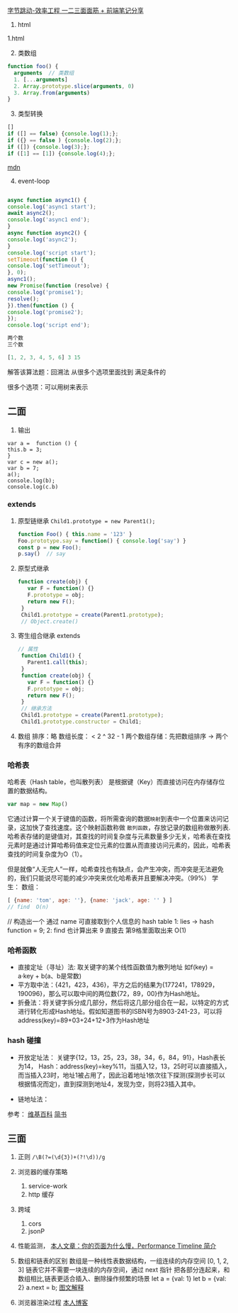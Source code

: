 [字节跳动-效率工程 一二三面面筋 + 前端笔记分享](https://www.nowcoder.com/discuss/337035)

1. html

1.html

2. 类数组
```js
function foo() {
  arguments  // 类数组
  1. [...arguments]
  2. Array.prototype.slice(arguments, 0)
  3. Array.from(arguments)
}
```


3. 类型转换

```js
[]
if ([] == false) {console.log(1);};
if ({} == false ) {console.log(2);};
if ([]) {console.log(3);};
if ([1] == [1]) {console.log(4);};
```
[mdn](https://developer.mozilla.org/zh-CN/docs/Web/JavaScript/Equality_comparisons_and_sameness)

4. event-loop

```js

async function async1() {
console.log('async1 start');
await async2();
console.log('async1 end');
}
async function async2() {
console.log('async2');
}
console.log('script start');
setTimeout(function () {
console.log('setTimeout');
}, 0);
async1();
new Promise(function (resolve) {
console.log('promise1');
resolve();
}).then(function () {
console.log('promise2');
});
console.log('script end');
```



```js
两个数
三个数

[1, 2, 3, 4, 5, 6] 3 15 
```
解答该算法题：回溯法
从很多个选项里面找到 满足条件的

很多个选项：可以用树来表示


## 二面
1. 输出
```JS
var a =  function () {
this.b = 3;
}
var c = new a();
var b = 7;
a();
console.log(b);
console.log(c.b)
```

### extends
1. 原型链继承
   `Child1.prototype = new Parent1();`
   ```js
   function Foo() { this.name = '123' }
   Foo.prototype.say = function() { console.log('say') }
   const p = new Foo();
   p.say()  // say
   ```
2. 原型式继承
   ```js
   function create(obj) {
      var F = function() {}
      F.prototype = obj;
      return new F();
    }
    Child1.prototype = create(Parent1.prototype);
    // Object.create()
    ```
3. 寄生组合继承  extends
   ```js
   // 属性
    function Child1() {
      Parent1.call(this);
    }
    function create(obj) {
      var F = function() {}
      F.prototype = obj;
      return new F();
    }
    // 继承方法
    Child1.prototype = create(Parent1.prototype);
    Child1.prototype.constructor = Child1;
    ```

4. 数组
   排序：略
   数组长度： <  2 ^ 32 - 1
   两个数组存储：先把数组排序  -> 两个有序的数组合并

### 哈希表
哈希表（Hash table，也叫散列表）
是根据键（Key）而直接访问在内存储存位置的数据结构。
```js
var map = new Map()
```
它通过计算一个关于键值的函数，将所需查询的数据`映射`到表中一个位置来访问记录，这加快了查找速度。这个映射函数称做 `散列函数`，存放记录的数组称做散列表.
哈希表存储的是键值对，其查找的时间复杂度与元素数量多少无关，哈希表在查找元素时是通过计算哈希码值来定位元素的位置从而直接访问元素的，因此，哈希表查找的时间复杂度为O（1）。

但是就像“人无完人”一样，哈希查找也有缺点，会产生冲突，而冲突是无法避免的，我们只能说尽可能的减少冲突来优化哈希表并且要解决冲突。（99%）
学生：
数组：

```js
[ {name: 'tom', age: ''}, {name: 'jack', age: '' } ]
// find  O(n)
```

// 构造出一个 通过 name 可直接取到个人信息的 hash table
1: lies  -> hash function = 9;
2: find 也计算出来 9 直接去 第9格里面取出来   O(1)

### 哈希函数
 
- 直接定址（寻址）法: 取关键字的某个线性函数值为散列地址 如f(key) = a·key + b(a、b是常数)
- 平方取中法：{421，423，436}，平方之后的结果为{177241，178929，190096}，那么可以取中间的两位数{72，89，00}作为Hash地址。
- 折叠法：将关键字拆分成几部分，然后将这几部分组合在一起，以特定的方式进行转化形成Hash地址。假如知道图书的ISBN号为8903-241-23，可以将address(key)=89+03+24+12+3作为Hash地址




### hash 碰撞

- 开放定址法：
  关键字{12，13，25，23，38，34，6，84，91}，Hash表长为14，
  Hash：address(key)=key%11，当插入12，13，25时可以直接插入，而当插入23时，地址1被占用了，因此沿着地址1依次往下探测(探测步长可以根据情况而定)，直到探测到地址4，发现为空，则将23插入其中。

- 链地址法：
  
参考：
[维基百科](https://zh.wikipedia.org/wiki/%E5%93%88%E5%B8%8C%E8%A1%A8)
[简书](https://www.jianshu.com/p/de33dc676a3f)


## 三面
1. 正则
   `/\B(?=(\d{3})+(?!\d))/g`

2. 浏览器的缓存策略
   1. service-work
   2. http 缓存
3. 跨域
   1. cors
   2. jsonP
4. 性能监测，
   [本人文章：你的页面为什么慢，Performance Timeline 简介](https://juejin.im/post/5df3575751882512302db3d5#comment)

5. 数组和链表的区别
   数组是一种线性表数据结构，一组连续的内存空间
   [0, 1, 2, 3]
   链表它并不需要一块连续的内存空间，通过 next 指针 把各部分连起来，和数组相比,链表更适合插入、删除操作频繁的场景
   let a = {val: 1} let b = {val: 2}
   a.next = b;
   [图文解释](https://www.cnblogs.com/klyjb/p/11237361.html)
  
6. 浏览器渲染过程
   [本人博客](https://github.com/MengZhaoFly/blog/issues/26)